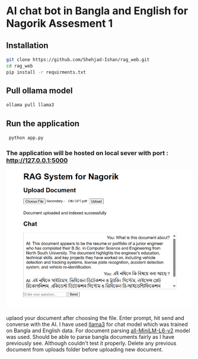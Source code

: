 # AI chat bot in Bangla and English for Nagorik Assesment 1

## Installation

```bash
git clone https://github.com/Shehjad-Ishan/rag_web.git
cd rag_web
pip install -r requirments.txt
```
## Pull ollama model
``` bash
ollama pull llama3

```

## Run the application

```bash
 python app.py

```
### The application will be hosted on local sever with port :  http://127.0.0.1:5000

![Example Image](demo.png)

uplaod your document after choosing the file. Enter prompt, hit send and converse with the AI. I have used [llama3](https://ollama.com/library/llama3:latest) for chat model which was trained on Bangla and English data.
For document parsing [all-MiniLM-L6-v2](https://huggingface.co/sentence-transformers/all-MiniLM-L6-v2) model was used. Should be able to parse bangla documents fairly as I have previously see. Although couldn't test it properly. Delete any previous document from uploads folder before uploading new document.
